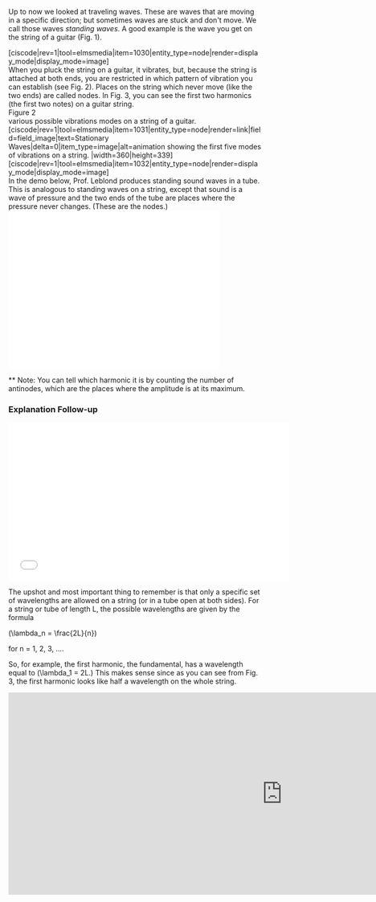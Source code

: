 Up to now we looked at traveling waves. These are waves that are moving in a specific direction; but sometimes waves are stuck and don't move. We call those waves _standing waves_. A good example is the wave you get on the string of a guitar (Fig. 1).

<div>[ciscode|rev=1|tool=elmsmedia|item=1030|entity_type=node|render=display_mode|display_mode=image]</div>When you pluck the string on a guitar, it vibrates, but, because the string is attached at both ends, you are restricted in which pattern of vibration you can establish (see Fig. 2). Places on the string which never move (like the two ends) are called nodes. In Fig. 3, you can see the first two harmonics (the first two notes) on a guitar string.

<div><div class="figurelabel"><div class="figurelabel__title">Figure 2</div><div class="figurelabel__desc">various possible vibrations modes on a string of a guitar.</div></div>[ciscode|rev=1|tool=elmsmedia|item=1031|entity_type=node|render=link|field=field_image|text=Stationary Waves|delta=0|item_type=image|alt=animation showing the first five modes of vibrations on a string. |width=360|height=339]

</div><div>[ciscode|rev=1|tool=elmsmedia|item=1032|entity_type=node|render=display_mode|display_mode=image]</div>In the demo below, Prof. Leblond produces standing sound waves in a tube. This is analogous to standing waves on a string, except that sound is a wave of pressure and the two ends of the tube are places where the pressure never changes. (These are the nodes.)

<iframe allowfullscreen="" frameborder="0" height="315" src="//www.youtube.com/embed/uCcop95oEbE?rel=0" width="420"></iframe>

\*\* Note: You can tell which harmonic it is by counting the number of antinodes, which are the places where the amplitude is at its maximum.

### Explanation Follow-up

<iframe allowfullscreen="" frameborder="0" height="315" src="//www.youtube.com/embed/v4-GhbN_b3k?rel=0" width="560"></iframe>

The upshot and most important thing to remember is that only a specific set of wavelengths are allowed on a string (or in a tube open at both sides). For a string or tube of length L, the possible wavelengths are given by the formula

<lrn-math>\(\lambda_n = \frac{2L}{n}\)</lrn-math>

for n = 1, 2, 3, ....

So, for example, the first harmonic, the fundamental, has a wavelength equal to <lrn-math>\(\lambda_1 = 2L.\)</lrn-math> This makes sense since as you can see from Fig. 3, the first harmonic looks like half a wavelength on the whole string.


<iframe src="https://h5p.org/h5p/embed/91994" width="1090" height="403" frameborder="0" allowfullscreen="allowfullscreen"></iframe><script src="https://h5p.org/sites/all/modules/h5p/library/js/h5p-resizer.js" charset="UTF-8"></script>